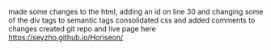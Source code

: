 made some changes to the html, adding an id on line 30 and changing some of the div tags to semantic tags
consolidated css and added comments to changes
created git repo and live page here https://seyzho.github.io/Horiseon/
